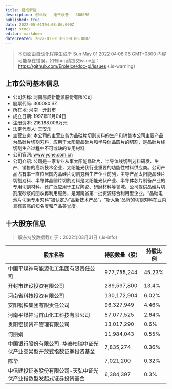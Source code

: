```yaml
---
title: 易成新能
description: 创业板 - 电气设备 - 300080
published: true
date: 2022-05-01T04:08:06.000Z
tags: stock
editor: markdown
dateCreated: 2022-01-01T00:00:00.000Z
---
```


> 本页面由自动化程序生成于 Sun May 01 2022 04:08:06 GMT+0800
> 内容可能存在错误，如有bug请提交issue至：https://github.com/Eroleice/doc-pi/issues
{.is-warning}

## 上市公司基本信息
- 公司名称: 河南易成新能源股份有限公司
- 股票代码: 300080.SZ
- 所在地: 河南 - 开封市
- 成立日期: 1997年11月04日
- 注册资本: 216,188.006万元
- 法定代表人: 王安乐
- 主营业务: 本公司的主营业务为晶硅片切割刃料的生产和销售本公司主要产品为晶硅片切割刃料，应用于太阳能晶硅片和半导体晶圆片的切割，是晶硅片线切割生产过程中不可或缺的专用材料
- 公司官网: www.ycne.com.cn
- 公司介绍: 公司是一家专业从事太阳能晶硅片、半导体线切割刃料研发、生产、销售的高新技术企业，太阳能光伏行业重要的功能性材料供应商。公司产品占有率一直位居国内晶硅片切割刃料生产企业前列，主导产品太阳能晶硅片切割刃料、半导体晶圆片切割刃料是太阳能光伏产业、半导体芯片制备产业的专用切割材料，还广泛应用于工程陶瓷、研磨材料等领域。公司提供晶硅片切割废砂浆的回收再利用服务，是河南省第一批资源综合利用型企业。“晶硅电池片切磨专用刃料”被认定为“高新技术产品”，“新大新”品牌的切割刃料在业内具有较高的知名度和产品美誉度。


## 十大股东信息
> 股东持股数据截止于：2022年03月31日
{.is-info}

| 股东名称 | 持股数量（股） | 持股比例 |
| --- | --- | --- |
| 中国平煤神马能源化工集团有限责任公司 | 977,755,244 | 45.23% |
| 开封市建设投资有限公司 | 289,597,800 | 13.4% |
| 河南省科技投资有限公司 | 130,172,904 | 6.02% |
| 安阳钢铁集团有限责任公司 | 96,327,949 | 4.46% |
| 河南平煤神马首山化工科技有限公司 | 57,077,525 | 2.64% |
| 贵阳铝镁资产管理有限公司 | 13,017,290 | 0.6% |
| 何丽娟 | 11,984,043 | 0.55% |
| 中国银行股份有限公司-华泰柏瑞中证光伏产业交易型开放式指数证券投资基金 | 7,835,274 | 0.36% |
| 陈华 | 7,021,200 | 0.32% |
| 中信建投证券股份有限公司-天弘中证光伏产业指数型发起式证券投资基金 | 6,384,397 | 0.3% |




